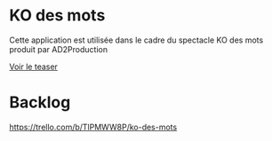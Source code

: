 # KO des mots

Cette application est utilisée dans le cadre du spectacle KO des mots produit par AD2Production

[Voir le teaser](https://www.youtube.com/watch?v=_Y2dDjVUGV4)

# Backlog

https://trello.com/b/TlPMWW8P/ko-des-mots
